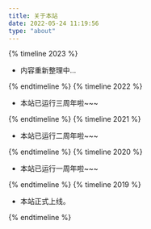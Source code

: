 ```yaml
---
title: 关于本站
date: 2022-05-24 11:19:56
type: "about"
---
```

{% timeline 2023 %}
<!-- timeline 03-01 -->
- 内容重新整理中...
<!-- endtimeline -->
{% endtimeline %}
{% timeline 2022 %}
<!-- timeline 10-09 -->
- 本站已运行三周年啦~~~
<!-- endtimeline -->
{% endtimeline %}
{% timeline 2021 %}
<!-- timeline 10-09 -->
- 本站已运行二周年啦~~~
<!-- endtimeline -->
{% endtimeline %}
{% timeline 2020 %}
<!-- timeline 10-09 -->
- 本站已运行一周年啦~~~
<!-- endtimeline -->
{% endtimeline %}
{% timeline 2019 %}
<!-- timeline 10-09 -->
- 本站正式上线。
<!-- endtimeline -->
{% endtimeline %}
